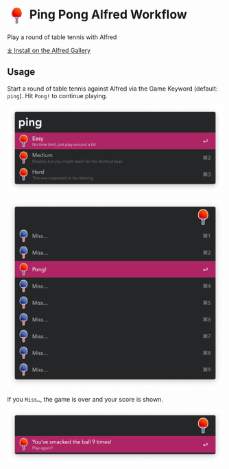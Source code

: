 # <img src='Workflow/icon.png' width='45' align='center' alt='icon'> Ping Pong Alfred Workflow

Play a round of table tennis with Alfred

<a href='https://alfred.app/workflows/vitor/ping-pong'>⤓ Install on the Alfred Gallery</a>

## Usage

Start a round of table tennis against Alfred via the Game Keyword (default: `ping`). Hit `Pong!` to continue playing.

![Difficulty modes](Workflow/images/about/difficulty.png)

![Game in progress](Workflow/images/about/progress.png)

If you `Miss…`, the game is over and your score is shown.

![Score after a game over](Workflow/images/about/score.png)
